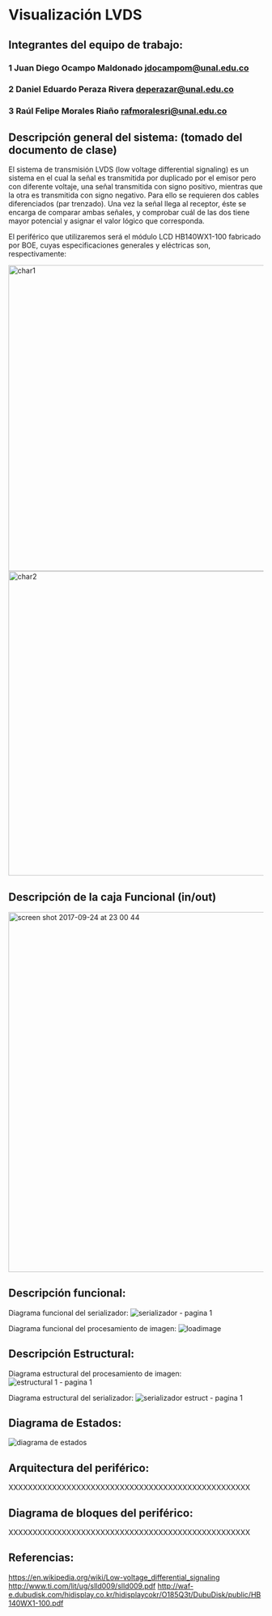 # Visualización LVDS

## Integrantes del equipo de trabajo:

### 1 Juan Diego Ocampo Maldonado jdocampom@unal.edu.co

### 2 Daniel Eduardo Peraza Rivera deperazar@unal.edu.co

### 3 Raúl Felipe Morales Riaño rafmoralesri@unal.edu.co


## Descripción general del sistema: (tomado del documento de clase)

El sistema de transmisión LVDS (low voltage differential signaling) es un sistema en el cual la señal es transmitida por duplicado por el emisor pero con diferente voltaje, una señal transmitida con signo positivo, mientras que la otra es transmitida con signo negativo. Para ello se requieren dos cables diferenciados (par trenzado). Una vez la señal llega al receptor, éste se encarga de comparar ambas señales, y comprobar cuál de las dos tiene mayor potencial y asignar el valor lógico que corresponda. 

El periférico que utilizaremos será el módulo LCD HB140WX1-100 fabricado por BOE, cuyas especificaciones generales y eléctricas son, respectivamente:

<img width="605" alt="char1" src="https://user-images.githubusercontent.com/24497588/29882290-2e74afc4-8d72-11e7-8079-b6cfcb9ef6dc.png">

<img width="602" alt="char2" src="https://user-images.githubusercontent.com/24497588/29882289-2e65e7c8-8d72-11e7-91d9-59c25bac1744.png">

## Descripción de la caja Funcional  (in/out)

<img width="712" alt="screen shot 2017-09-24 at 23 00 44" src="https://user-images.githubusercontent.com/24497588/30791970-47b446c0-a17c-11e7-9313-7a3a1a807fa8.png">

## Descripción funcional:

Diagrama funcional del serializador:
![serializador - pagina 1](https://user-images.githubusercontent.com/25514964/30791764-7553e498-a17a-11e7-9c4e-5e6ac4ffbb6f.png)

Diagrama funcional del procesamiento de imagen:
![loadimage](https://user-images.githubusercontent.com/24497588/30371247-984c78fa-983f-11e7-9301-2d7edebb2b50.png)

## Descripción Estructural:

Diagrama estructural del procesamiento de imagen:
![estructural 1 - pagina 1](https://user-images.githubusercontent.com/25514964/30791751-41b7c014-a17a-11e7-8743-89e11f7bdfcd.png)

Diagrama estructural del serializador:
![serializador estruct - pagina 1](https://user-images.githubusercontent.com/25514964/30791690-c9c25df8-a179-11e7-99c0-d45f7cf1fc88.png)


## Diagrama de Estados:

![diagrama de estados](https://user-images.githubusercontent.com/24497588/30560088-6b59721c-9c7c-11e7-9204-cdc60257bdd9.png)

## Arquitectura del periférico:

XXXXXXXXXXXXXXXXXXXXXXXXXXXXXXXXXXXXXXXXXXXXXXXXXX

## Diagrama de bloques del periférico:

XXXXXXXXXXXXXXXXXXXXXXXXXXXXXXXXXXXXXXXXXXXXXXXXXX

## Referencias:

https://en.wikipedia.org/wiki/Low-voltage_differential_signaling
http://www.ti.com/lit/ug/slld009/slld009.pdf
http://waf-e.dubudisk.com/hidisplay.co.kr/hidisplaycokr/O185Q3t/DubuDisk/public/HB140WX1-100.pdf

